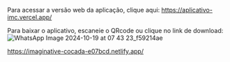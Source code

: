 Para acessar a versão web da aplicação, clique aqui:
https://aplicativo-imc.vercel.app/

Para baixar o aplicativo, escaneie o QRcode ou clique no link de download:
![WhatsApp Image 2024-10-19 at 07 43 23_f59214ae](https://github.com/user-attachments/assets/b1b324cc-3307-41f6-a104-dc88faef3763)

https://imaginative-cocada-e07bcd.netlify.app/
